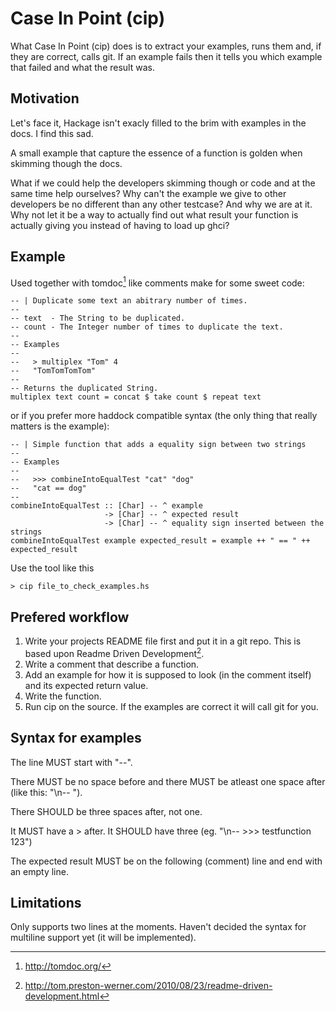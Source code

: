 Case In Point (cip)
===================

What Case In Point (cip) does is to extract your examples, runs them and, if they are correct, 
calls git. If an example fails then it tells you which example that failed and what the result 
was.


Motivation
----------
Let's face it, Hackage isn't exacly filled to the brim with examples in
the docs. I find this sad. 

A small example that capture the essence of a function is golden when
skimming though the docs. 

What if we could help the developers skimming though or code and at the
same time help ourselves? Why can't the example we give to other developers be no different than 
any other testcase? And why we are at it. Why not let it be a 
way to actually find out what result your function is actually giving
you instead of having to load up ghci?


Example
-------

Used together with tomdoc[^2] like comments make for some sweet code:

    -- | Duplicate some text an abitrary number of times.
    --
    -- text  - The String to be duplicated.
    -- count - The Integer number of times to duplicate the text.
    --
    -- Examples
    --
    --   > multiplex "Tom" 4
    --   "TomTomTomTom"
    --
    -- Returns the duplicated String.
    multiplex text count = concat $ take count $ repeat text

or if you prefer more haddock compatible syntax (the only thing that
really matters is the example):

    -- | Simple function that adds a equality sign between two strings
    --
    -- Examples
    --
    --   >>> combineIntoEqualTest "cat" "dog" 
    --   "cat == dog"
    --
    combineIntoEqualTest :: [Char] -- ^ example
                         -> [Char] -- ^ expected result
                         -> [Char] -- ^ equality sign inserted between the strings
    combineIntoEqualTest example expected_result = example ++ " == " ++ expected_result


Use the tool like this

    > cip file_to_check_examples.hs


Prefered workflow
-----------------

1. Write your projects README file first and put it in a git repo. This is based upon 
   Readme Driven Development[^1].
2. Write a comment that describe a function.
3. Add an example for how it is supposed to look (in the comment
   itself) and its expected return value.
4. Write the function.
5. Run cip on the source. If the examples are correct it will call git
   for you.


Syntax for examples
-------------------
The line MUST start with "--".

There MUST be no space before and there MUST be atleast one space after
(like this: "\n-- ").

There SHOULD be three spaces after, not one.

It MUST have a > after. It SHOULD have three 
(eg. "\n--   >>> testfunction 123")

The expected result MUST be on the following (comment) line and end with an empty
line.


Limitations
------------
Only supports two lines at the moments. Haven't decided the syntax for 
multiline support yet (it will be implemented).


[^1]: http://tom.preston-werner.com/2010/08/23/readme-driven-development.html
[^2]: http://tomdoc.org/

